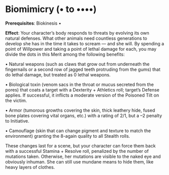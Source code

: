 # Biomimicry (• to ••••)
**Prerequisites**: Biokinesis •

**Effect**: Your character’s body responds to threats by
evolving its own natural defenses. What other animals need
countless generations to develop she has in the time it takes
to scream — and she will. By spending a point of Willpower
and taking a point of lethal damage for each, you may divide
the dots in this Merit among the following benefits:

• Natural weapons (such as claws that grow out from
underneath the fingernails or a second row of jagged
teeth protruding from the gums) that do lethal damage, but treated as 0 lethal weapons.

• Biological toxin (venom sacs in the throat or mucus
secreted from the pores) that coats a target with a
Dexterity + Athletics roll; target’s Defense applies.
If successful, it inflicts a moderate version of the
Poisoned Tilt on the victim.

• Armor (tumorous growths covering the skin, thick
leathery hide, fused bone plates covering vital organs,
etc.) with a rating of 2/1, but a –2 penalty to Initiative.

• Camouflage (skin that can change pigment and texture
to match the environment) granting the 8-again quality
to all Stealth rolls.

These changes last for a scene, but your character can
force them back with a successful Stamina + Resolve roll,
penalized by the number of mutations taken. Otherwise,
her mutations are visible to the naked eye and obviously
inhuman. She can still use mundane means to hide them,
like heavy layers of clothes.